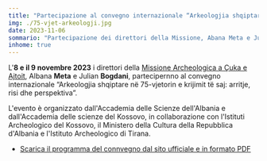 ```yaml
---
title: "Partecipazione al convegno internazionale “Arkeologjia shqiptare në 75-vjetorin e krijimit të saj: arritje, risi dhe perspektiva”"
img: ./75-vjet-arkeologji.jpg
date: 2023-11-06
sommario: "Partecipazione dei direttori della Missione, Abana Meta e Julian Bogdani al convegno internazionale “Arkeologjia shqiptare në 75-vjetorin e krijimit të saj: arritje, risi dhe perspektiva”"
inhome: true
---
```



L'**8 e il 9 novembre 2023** i direttori della [Missione Archeologica a Çuka e Ajtoit](../../ricerca/missione-archeologica-sapienza-a-cuka-e-ajtoit-albania/), Albana **Meta** e Julian **Bogdani**, partecipernno al convegno internazionale “Arkeologjia shqiptare në 75-vjetorin e krijimit të saj: arritje, risi dhe perspektiva”.

L'evento è organizzato dall'Accademia delle Scienze dell'Albania e dall'Accademia delle scienze del Kossovo, in collaborazione con l'Istituti Archeologico del Kossovo, il Ministero della Cultura della Repubblica d'Albania e l'Istituto Archeologico di Tirana.


- [Scarica il programma del connvegno dal sito ufficiale e in formato PDF](./Program%2075-vjetori%20i%20Arkeologjise.pdf)
